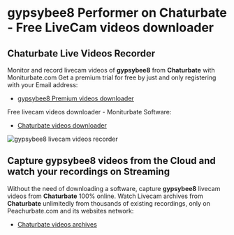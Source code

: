 # gypsybee8 Performer on Chaturbate - Free LiveCam videos downloader

## Chaturbate Live Videos Recorder

Monitor and record livecam videos of **gypsybee8** from **Chaturbate** with Moniturbate.com
Get a premium trial for free by just and only registering with your Email address:
* [gypsybee8 Premium videos downloader](https://moniturbate.com/request-demo-licence-key.html)

Free livecam videos downloader - Moniturbate Software:
* [Chaturbate videos downloader](https://moniturbate.com/moniturbate-download-software.html)

![gypsybee8 livecam videos recorder](https://peachurnet.com/templates/moniturbate-software.png)


## Capture gypsybee8 videos from the Cloud and watch your recordings on Streaming

Without the need of downloading a software, capture **gypsybee8** livecam videos from **Chaturbate** 100% online.
Watch Livecam archives from **Chaturbate** unlimitedly from thousands of existing recordings, only on Peachurbate.com and its websites network:
* [Chaturbate videos archives](https://peachurnet.com/)